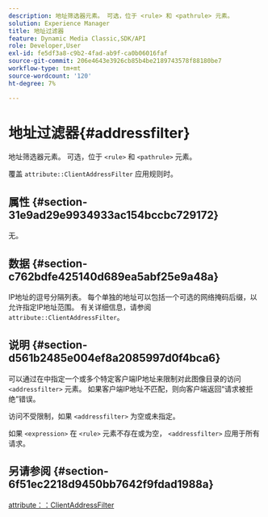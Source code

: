 ```yaml
---
description: 地址筛选器元素。 可选，位于 <rule> 和 <pathrule> 元素。
solution: Experience Manager
title: 地址过滤器
feature: Dynamic Media Classic,SDK/API
role: Developer,User
exl-id: fe5df3a8-c9b2-4fad-ab9f-ca0b06016faf
source-git-commit: 206e4643e3926cb85b4be2189743578f88180be7
workflow-type: tm+mt
source-wordcount: '120'
ht-degree: 7%

---
```


# 地址过滤器{#addressfilter}

地址筛选器元素。 可选，位于 `<rule>` 和 `<pathrule>` 元素。

覆盖 `attribute::ClientAddressFilter` 应用规则时。

## 属性 {#section-31e9ad29e9934933ac154bccbc729172}

无。

## 数据 {#section-c762bdfe425140d689ea5abf25e9a48a}

IP地址的逗号分隔列表。 每个单独的地址可以包括一个可选的网络掩码后缀，以允许指定IP地址范围。 有关详细信息，请参阅`attribute::ClientAddressFilter`。

## 说明 {#section-d561b2485e004ef8a2085997d0f4bca6}

可以通过在中指定一个或多个特定客户端IP地址来限制对此图像目录的访问 `<addressfilter>` 元素。 如果客户端IP地址不匹配，则向客户端返回“请求被拒绝”错误。

访问不受限制，如果 `<addressfilter>` 为空或未指定。

如果 `<expression>` 在 `<rule>` 元素不存在或为空， `<addressfilter>` 应用于所有请求。

## 另请参阅 {#section-6f51ec2218d9450bb7642f9fdad1988a}

[attribute：：ClientAddressFilter](../../../../../is-api/image-catalog/image-serving-api-ref/c-image-catalog-reference/c-attributes-reference/r-clientaddressfilter.md#reference-7000c1f77b134462a1f06b733f29ba68)
